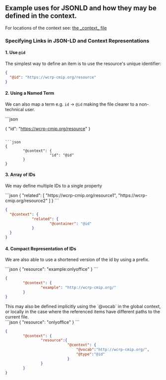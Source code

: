 

## Example uses for JSONLD and how they may be defined in the context. 

For locations of the context see: 
[the \_context\_ file](../Repository_Structure/Context.md)



### Specifying Links in JSON-LD and Context Representations

#### 1. Use `@id`
The simplest way to define an item is to use the resource's unique identifier:
```json
{
  "@id": "https://wcrp-cmip.org/resource"
}
```

#### 2. Using a Named Term
We can also map a term e.g. `id` -> `@id` making the file clearer to a non-technical user. 
<div class="grid" markdown>
```json

{
        "id": "https://wcrp-cmip.org/resource"
}
```

```json
{
        "@context": {
                    "id": "@id"
        }
}
```
</div>

#### 3. Array of IDs
We may define multiple IDs to a single property

<div class="grid" markdown>
```json
{
        "related": [
                    "https://wcrp-cmip.org/resource1",
                    "https://wcrp-cmip.org/resource2"
        ]
}
```

```json
{
  "@context": {
            "related": {
                    "@container": "@id"
            }
  }
}
```
</div>

#### 4. Compact Representation of IDs
We are also able to use a shortened version of the id by using a prefix. 

<div class="grid" markdown>
```json
{
         "resource": "example:onlyoffice"
}
```

```json
{
        "@context": {
                "example": "http://wcrp-cmip.org/"
        }
}
```

</div>
This may also be defined implicitly using the `@vocab` in the global context, or locally in the case where the referenced items have  different paths to the current file. 


<div class="grid" markdown>
```json
{
         "resource": "onlyoffice"
}
```

```json
{
        "@context": {
                "resource":{ 
                            "@context": {
                                "@vocab":"http://wcrp-cmip.org/",
                                "@type":"@id"
                            }
                }
        }
}
```